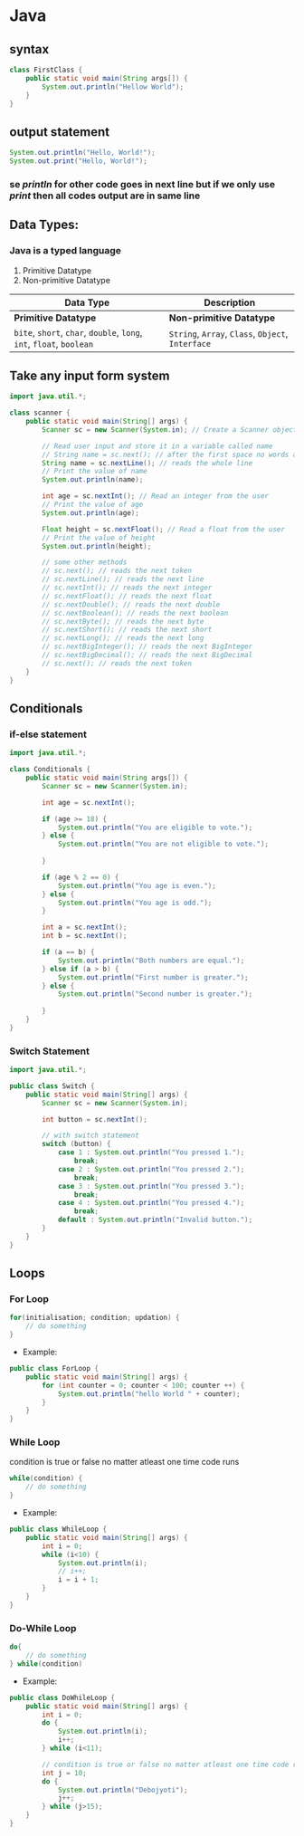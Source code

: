 # Java

## syntax

```java
class FirstClass {
    public static void main(String args[]) {
        System.out.println("Hellow World");
    }
}
```

## output statement
```java
System.out.println("Hello, World!");
System.out.print("Hello, World!");
```

### se *println* for other code goes in next line but if we only use *print* then all codes output are in same line

## Data Types:
### Java is a typed language
1. Primitive Datatype
2. Non-primitive Datatype

| **Data Type**         | **Description**                                                                 |
|------------------------|---------------------------------------------------------------------------------|
| **Primitive Datatype** | **Non-primitive Datatype** |
| `bite`, `short`, `char`, `double`, `long`, `int`, `float`, `boolean` | `String`, `Array`, `Class`, `Object`, `Interface` |

## Take any input form system
```java
import java.util.*;

class scanner {
    public static void main(String[] args) {
        Scanner sc = new Scanner(System.in); // Create a Scanner object

        // Read user input and store it in a variable called name
        // String name = sc.next(); // after the first space no words are read
        String name = sc.nextLine(); // reads the whole line
        // Print the value of name
        System.out.println(name);

        int age = sc.nextInt(); // Read an integer from the user
        // Print the value of age
        System.out.println(age);

        Float height = sc.nextFloat(); // Read a float from the user
        // Print the value of height
        System.out.println(height);

        // some other methods
        // sc.next(); // reads the next token
        // sc.nextLine(); // reads the next line
        // sc.nextInt(); // reads the next integer
        // sc.nextFloat(); // reads the next float
        // sc.nextDouble(); // reads the next double
        // sc.nextBoolean(); // reads the next boolean
        // sc.nextByte(); // reads the next byte
        // sc.nextShort(); // reads the next short
        // sc.nextLong(); // reads the next long
        // sc.nextBigInteger(); // reads the next BigInteger
        // sc.nextBigDecimal(); // reads the next BigDecimal
        // sc.next(); // reads the next token
    }
}

```

## Conditionals
### if-else statement

```java
import java.util.*;

class Conditionals {
    public static void main(String args[]) {
        Scanner sc = new Scanner(System.in);

        int age = sc.nextInt();

        if (age >= 18) {
            System.out.println("You are eligible to vote.");
        } else {
            System.out.println("You are not eligible to vote.");
            
        }

        if (age % 2 == 0) {
            System.out.println("You age is even.");
        } else {
            System.out.println("You age is odd.");
        }

        int a = sc.nextInt();
        int b = sc.nextInt();

        if (a == b) {
            System.out.println("Both numbers are equal.");
        } else if (a > b) {
            System.out.println("First number is greater.");
        } else {
            System.out.println("Second number is greater.");
            
        }
    }
}

```

### Switch Statement
```java
import java.util.*;

public class Switch {
    public static void main(String[] args) {
        Scanner sc = new Scanner(System.in);

        int button = sc.nextInt();

        // with switch statement
        switch (button) {
            case 1 : System.out.println("You pressed 1.");
                break;
            case 2 : System.out.println("You pressed 2.");
                break;
            case 3 : System.out.println("You pressed 3.");
                break;
            case 4 : System.out.println("You pressed 4.");
                break;
            default : System.out.println("Invalid button.");
        }
    }
}

```

## Loops
### For Loop
```java
for(initialisation; condition; updation) {
    // do something
}
```
- Example:
```java
public class ForLoop {
    public static void main(String[] args) {
        for (int counter = 0; counter < 100; counter ++) {
            System.out.println("hello World " + counter);
        }
    }
}
```

### While Loop
condition is true or false no matter atleast one time code runs
```java
while(condition) {
    // do something
}
```
- Example:
```java
public class WhileLoop {
    public static void main(String[] args) {
        int i = 0;
        while (i<10) {
            System.out.println(i);
            // i++;
            i = i + 1;
        }
    }
}
```

### Do-While Loop
```java
do{
    // do something
} while(condition)
```
- Example:
```java
public class DoWhileLoop {
    public static void main(String[] args) {
        int i = 0;
        do {
            System.out.println(i);
            i++;
        } while (i<11);

        // condition is true or false no matter atleast one time code runs
        int j = 10;
        do {
            System.out.println("Debojyoti");
            j++;
        } while (j>15);
    }
}

```